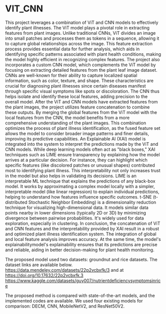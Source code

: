 # VIT_CNN
This project leverages a combination of ViT and CNN models to effectively identify plant illnesses. The ViT model plays a pivotal role in extracting features from plant images. Unlike traditional CNNs, ViT divides an image into small patches and processes them as tokens in a sequence, allowing it to capture global relationships across the image. This feature extraction process provides essential data for further analysis, which aids in identifying specific patterns associated with plant health conditions, making the model highly efficient in recognizing complex features.
The project also incorporates a custom CNN model, which complements the ViT model by focusing on extracting detailed features from the plant leaf image dataset. CNNs are well-known for their ability to capture localized spatial information, such as color, texture, and shape. These characteristics are crucial for diagnosing plant illnesses since certain diseases manifest through specific visual symptoms like spots or discoloration. The CNN thus helps isolate and identify these local features, adding precision to the overall model.
After the ViT and CNN models have extracted features from the plant images, the project utilizes feature concatenation to combine these outputs. By merging the global features from the ViT model with the local features from the CNN, the model benefits from a more comprehensive understanding of the plant images. This combination optimizes the process of plant illness identification, as the fused feature set allows the model to consider broader image patterns and finer details, improving its predictive capabilities.
An Explainable AI (XAI) model is integrated into the system to interpret the predictions made by the ViT and CNN models. While deep learning models often act as "black boxes," XAI techniques such as LIME  ensure transparency by explaining how the model arrives at a particular decision. For instance, they can highlight which specific features (like discolored patches or unusual shapes) contributed most to identifying plant illness. This interpretability not only increases trust in the model but also helps in validating its decisions.
LIME  is an interpretable ML technique that explains the predictions of any black-box model. It works by approximating a complex model locally with a simpler, interpretable model (like linear regression) to explain individual predictions, helping to understand how features influence specific outcomes.
t-SNE (t-distributed Stochastic Neighbor Embedding) is a dimensionality reduction technique for visualizing high-dimensional data. It models similar data points nearby in lower dimensions (typically 2D or 3D) by minimizing divergence between pairwise probabilities. It's widely used for data exploration, especially in clustering.
In conclusion, the concatenation of ViT and CNN features and the interpretability provided by XAI result in a robust and optimized plant illness identification system. The integration of global and local feature analysis improves accuracy. At the same time, the model's explainabilitymodel's explainability ensures that its predictions are precise and reliable, aiding in better decision-making for plant health monitoring.

The proposed model used two datasets: groundnut and rice datasets. The dataset links are available below. 
https://data.mendeley.com/datasets/22p2vcbxfk/3
 and at https://doi.org/10.17632/22p2vcbxfk.3
 https://www.kaggle.com/datasets/guy007/nutrientdeficiencysymptomsinrice
 
The proposed method is compared with state-of-the-art models, and the implemented codes are available. We used four existing models for comparison: DECM, CNN, MobileNetV2, and ResNet50V2.

